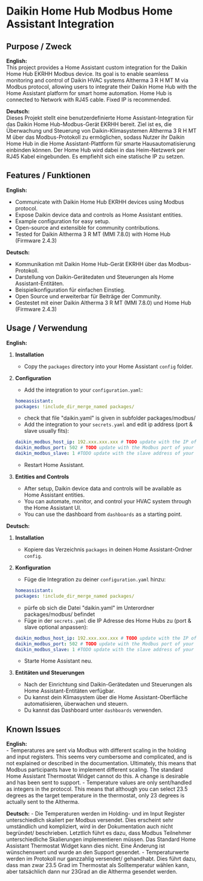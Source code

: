 # Daikin Home Hub Modbus Home Assistant Integration

## Purpose / Zweck

**English:**  
This project provides a Home Assistant custom integration for the Daikin Home Hub EKRHH Modbus device. Its goal is to enable seamless monitoring and control of Daikin HVAC systems Altherma 3 R H MT M via Modbus protocol, allowing users to integrate their Daikin Home Hub with the Home Assistant platform for smart home automation. Home Hub is connected to Network with RJ45 cable. Fixed IP is recommended.

**Deutsch:**  
Dieses Projekt stellt eine benutzerdefinierte Home Assistant-Integration für das Daikin Home Hub-Modbus-Gerät EKRHH bereit. Ziel ist es, die Überwachung und Steuerung von Daikin-Klimasystemen Altherma 3 R H MT M über das Modbus-Protokoll zu ermöglichen, sodass Nutzer ihr Daikin Home Hub in die Home Assistant-Plattform für smarte Hausautomatisierung einbinden können. Der Home Hub wird dabei in das Heim-Netzwerk per RJ45 Kabel eingebunden. Es empfiehlt sich eine statische IP zu setzen.

## Features / Funktionen

**English:**  
- Communicate with Daikin Home Hub EKRHH devices using Modbus protocol.
- Expose Daikin device data and controls as Home Assistant entities.
- Example configuration for easy setup.
- Open-source and extensible for community contributions.
- Tested for Daikin Altherma 3 R MT (MMI 7.8.0) with Home Hub (Firmware 2.4.3)

**Deutsch:**  
- Kommunikation mit Daikin Home Hub-Gerät EKRHH über das Modbus-Protokoll.
- Darstellung von Daikin-Gerätedaten und Steuerungen als Home Assistant-Entitäten.
- Beispielkonfiguration für einfachen Einstieg.
- Open Source und erweiterbar für Beiträge der Community.
- Gestestet mit einer Daikin Altherma 3 R MT (MMI 7.8.0) und Home Hub (Firmware 2.4.3)

## Usage / Verwendung

**English:**  
1. **Installation**
    - Copy the `packages` directory into your Home Assistant `config` folder.

2. **Configuration**
    - Add the integration to your `configuration.yaml`:
    ```yaml
    homeassistant:
    packages: !include_dir_merge_named packages/
    ```
    - check that file "daikin.yaml" is given in subfolder packages/modbus/
    - Add the integration to your `secrets.yaml` and edit ip address (port & slave usually fits):
    ```yaml
    daikin_modbus_host_ip: 192.xxx.xxx.xxx # TODO update with the IP of your homehub. No default. Check your router.
    daikin_modbus_port: 502 # TODO update with the Modbus port of your homehub. Default is '502'
    daikin_modbus_slave: 1 #TODO update with the slave address of your homehub. Default is '1'
    ```
    - Restart Home Assistant.

3. **Entities and Controls**
    - After setup, Daikin device data and controls will be available as Home Assistant entities.
    - You can automate, monitor, and control your HVAC system through the Home Assistant UI.
    - You can use the dashboard from `dashboards` as a starting point.

**Deutsch:**  
1. **Installation**
    - Kopiere das Verzeichnis `packages` in deinen Home Assistant-Ordner `config`.

2. **Konfiguration**
    - Füge die Integration zu deiner `configuration.yaml` hinzu:
    ```yaml
    homeassistant:
    packages: !include_dir_merge_named packages/
    ```
    - pürfe ob sich die Datei "daikin.yaml" im Unterordner packages/modbus/ befindet
    - Füge in der `secrets.yaml` die IP Adresse des Home Hubs zu (port & slave optional anpassen):
    ```yaml
    daikin_modbus_host_ip: 192.xxx.xxx.xxx # TODO update with the IP of your homehub. No default. Check your router.
    daikin_modbus_port: 502 # TODO update with the Modbus port of your homehub. Default is '502'
    daikin_modbus_slave: 1 #TODO update with the slave address of your homehub. Default is '1'
    ```
    - Starte Home Assistant neu.

3. **Entitäten und Steuerungen**
    - Nach der Einrichtung sind Daikin-Gerätedaten und Steuerungen als Home Assistant-Entitäten verfügbar.
    - Du kannst dein Klimasystem über die Home Assistant-Oberfläche automatisieren, überwachen und steuern.
    - Du kannst das Dashboard unter `dashboards` verwenden.

## Known  Issues

**English:**  
    - Temperatures are sent via Modbus with different scaling in the holding and input registers. This seems very cumbersome and complicated, and is not explained or described in the documentation. Ultimately, this means that Modbus participants have to implement different scaling. The standard Home Assistant Thermostat Widget cannot do this. A change is desirable and has been sent to support.
    - Temperature values are only sent/handled as integers in the protocol. This means that although you can select 23.5 degrees as the target temperature in the thermostat, only 23 degrees is actually sent to the Altherma. 

**Deutsch:**
    - Die Temperaturen werden im Holding- und im Input Register unterschiedlich skaliert per Modbus versendet. Dies erscheint sehr umständlich und kompliziert, wird in der Dokumentation auch nicht begründet/ beschrieben. Letztlich führt es dazu, dass Modbus Teilnehmer unterschiedliche Skalierungen implementieren müssen. Das Standard Home Assistant Thermostat Widget kann dies nicht. Eine Änderung ist wünschenswert und wurde an den Support gesendet.
    - Temperaturwerte werden im Protokoll nur ganzzahlig versendet/ gehandhabt. Dies führt dazu, dass man zwar 23.5 Grad im Thermostat als Solltemperatur wählen kann, aber tatsächlich dann nur 23Grad an die Altherma gesendet werden. 
